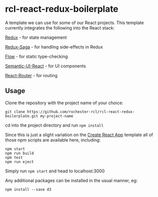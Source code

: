 # rcl-react-redux-boilerplate
A template we can use for some of our React projects. This template currently integrates the following into the React stack:

[Redux](https://github.com/reactjs/redux) - for state management

[Redux-Saga](https://github.com/redux-saga/redux-saga) - for handling side-effects in Redux

[Flow](https://flowtype.org/) - for static type-checking

[Semantic-UI-React](http://react.semantic-ui.com/introduction) - for UI components

[React-Router](https://github.com/ReactTraining/react-router) - for routing


## Usage
Clone the repository with the project name of your choice:

`git clone https://github.com/rochester-rcl/rcl-react-redux-boilerplate.git my-project-name`

cd into the project directory and run `npm install`

Since this is just a slight variation on the [Create React App](https://github.com/facebookincubator/create-react-app) template all of
those npm scripts are available here, including:

```
npm start
npm run build
npm test
npm run eject
```

Simply run `npm start` and head to localhost:3000

Any additional packages can be installed in the usual manner, eg:

` npm install --save d3 `
